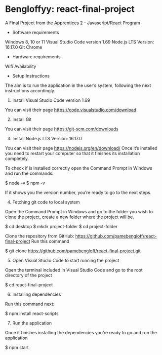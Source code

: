 # Bengloffyy: react-final-project
A Final Project from the Apprentices 2 - Javascript/React Program

- Software requirements

Windows 8, 10 or 11
Visual Studio Code version 1.69
Node.js LTS Version: 16.17.0
Git
Chrome

- Hardware requirements

 Wifi Availability

- Setup Instructions

The aim is to run the application in the user’s system, following the next instructions accordingly.

1) Install Visual Studio Code version 1.69 

You can visit their page https://code.visualstudio.com/download

2) Install Git

You can visit their page https://git-scm.com/downloads

3) Install Node.js LTS Version: 16.17.0

You can visit their page https://nodejs.org/en/download/
Once it’s installed you need to restart your computer so that it finishes its installation completely.

To check if is installed correctly open the Command Prompt in Windows and run the commands:

$ node -v
$ npm -v

If it shows you the version number, you’re ready to go to the next steps.


4) Fetching git code to local system

Open the Command Prompt in Windows and go to the folder you wish to clone the project, create a new folder where the project will be.

$ cd desktop 
$ mkdir project-folder
$ cd project-folder    

Clone the repository from GitHub: https://github.com/pamebengloff/react-final-project 
Run this command

$ git clone https://github.com/pamebengloff/react-final-project.git

5) Open Visual Studio Code to start running the project

Open the terminal included in Visual Studio Code and go to the root directory of the project 

$ cd react-final-project


6) Installing dependencies

Run this command next:

$  npm install react-scripts
 
7) Run the application

Once it finishes installing the dependencies you’re ready to go and run the application

$  npm start


